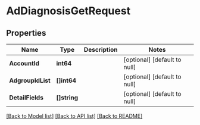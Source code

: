 # AdDiagnosisGetRequest

## Properties
Name | Type | Description | Notes
------------ | ------------- | ------------- | -------------
**AccountId** | **int64** |  | [optional] [default to null]
**AdgroupIdList** | **[]int64** |  | [optional] [default to null]
**DetailFields** | **[]string** |  | [optional] [default to null]

[[Back to Model list]](../README.md#documentation-for-models) [[Back to API list]](../README.md#documentation-for-api-endpoints) [[Back to README]](../README.md)


